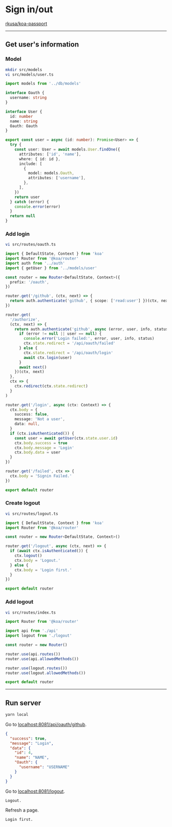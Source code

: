 # Sign in/out

[rkusa/koa-passport](https://github.com/rkusa/koa-passport)

---

## Get user's information

### Model

```bash
mkdir src/models
vi src/models/user.ts
```

```ts
import models from '../db/models'

interface Oauth {
  username: string
}

interface User {
  id: number
  name: string
  Oauth: Oauth
}

export const user = async (id: number): Promise<User> => {
  try {
    const user: User = await models.User.findOne({
      attributes: ['id', 'name'],
      where: { id: id },
      include: [
        {
          model: models.Oauth,
          attributes: ['username'],
        },
      ],
    })
    return user
  } catch (error) {
    console.error(error)
  }
  return null
}
```

### Add login

```bash
vi src/routes/oauth.ts
```

```ts
import { DefaultState, Context } from 'koa'
import Router from '@koa/router'
import auth from '../auth'
import { getUser } from '../models/user'

const router = new Router<DefaultState, Context>({
  prefix: '/oauth',
})

router.get('/github', (ctx, next) => {
  return auth.authenticate('github', { scope: ['read:user'] })(ctx, next)
})

router.get(
  '/authorize',
  (ctx, next) => {
    return auth.authenticate('github', async (error, user, info, status) => {
      if (error != null || user == null) {
        console.error('Login failed:', error, user, info, status)
        ctx.state.redirect = '/api/oauth/failed'
      } else {
        ctx.state.redirect = '/api/oauth/login'
        await ctx.login(user)
      }
      await next()
    })(ctx, next)
  },
  ctx => {
    ctx.redirect(ctx.state.redirect)
  }
)

router.get('/login', async (ctx: Context) => {
  ctx.body = {
    success: false,
    message: 'Not a user',
    data: null,
  }
  if (ctx.isAuthenticated()) {
    const user = await getUser(ctx.state.user.id)
    ctx.body.success = true
    ctx.body.message = 'Login'
    ctx.body.data = user
  }
})

router.get('/failed', ctx => {
  ctx.body = 'Signin Failed.'
})

export default router
```

### Create logout

```bash
vi src/routes/logout.ts
```

```ts
import { DefaultState, Context } from 'koa'
import Router from '@koa/router'

const router = new Router<DefaultState, Context>()

router.get('/logout', async (ctx, next) => {
  if (await ctx.isAuthenticated()) {
    ctx.logout()
    ctx.body = 'Logout.'
  } else {
    ctx.body = 'Login first.'
  }
})

export default router
```

### Add logout

```bash
vi src/routes/index.ts
```

```ts
import Router from '@koa/router'

import api from './api'
import logout from './logout'

const router = new Router()

router.use(api.routes())
router.use(api.allowedMethods())

router.use(logout.routes())
router.use(logout.allowedMethods())

export default router
```

---

## Run server

```bash
yarn local
```

Go to [localhost:8081/api/oauth/github](http://localhost:8081/api/oauth/github).

```json
{
  "success": true,
  "message": "Login",
  "data": {
    "id": 4,
    "name": "NAME",
    "Oauth": {
      "username": "USERNAME"
    }
  }
}
```

Go to [localhost:8081/logout](http://localhost:8081/logout).

```html
Logout.
```

Refresh a page.

```html
Login first.
```

